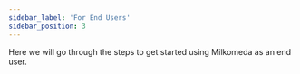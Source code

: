 ```yaml
---
sidebar_label: 'For End Users'
sidebar_position: 3
---
```


Here we will go through the steps to get started using Milkomeda as an end user.